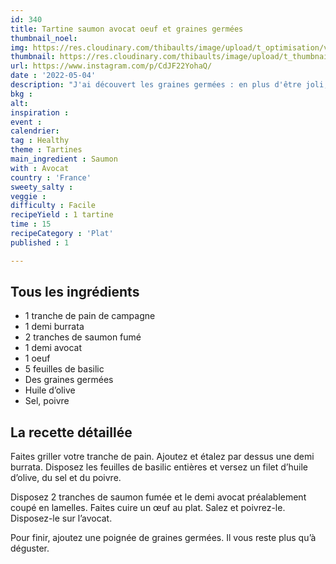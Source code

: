 ```yaml
---
id: 340
title: Tartine saumon avocat oeuf et graines germées
thumbnail_noel: 
img: https://res.cloudinary.com/thibaults/image/upload/t_optimisation/v1661003345/Recipes/20220504_tartine_saumon_avocat_oeuf_graines.jpg
thumbnail: https://res.cloudinary.com/thibaults/image/upload/t_thumbnail_josie/v1661003345/Recipes/20220504_tartine_saumon_avocat_oeuf_graines.jpg
url: https://www.instagram.com/p/CdJF22YohaQ/
date : '2022-05-04'
description: "J'ai découvert les graines germées : en plus d'être joli, ça apporte vraiment quelque chose à cette tartine ! Une recette rapide pour vos déjeuners et brunchs du dimanche."
bkg : 
alt: 
inspiration :
event : 
calendrier: 
tag : Healthy
theme : Tartines
main_ingredient : Saumon
with : Avocat
country : 'France'
sweety_salty : 
veggie : 
difficulty : Facile
recipeYield : 1 tartine
time : 15
recipeCategory : 'Plat'
published : 1

---
```

## Tous les ingrédients
 - 1 tranche de pain de campagne
 - 1 demi burrata
 - 2 tranches de saumon fumé
 - 1 demi avocat
 - 1 oeuf
 - 5 feuilles de basilic
 - Des graines germées
 - Huile d’olive
 - Sel, poivre 

## La recette détaillée
Faites griller votre tranche de pain. Ajoutez et étalez par dessus une demi burrata. Disposez les feuilles de basilic entières et versez un filet d’huile d’olive, du sel et du poivre.

Disposez 2 tranches de saumon fumée et le demi avocat préalablement coupé en lamelles. Faites cuire un œuf au plat. Salez et poivrez-le. Disposez-le sur l’avocat.

Pour finir, ajoutez une poignée de graines germées. Il vous reste plus qu’à déguster.